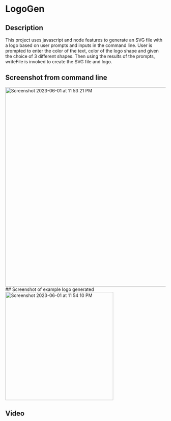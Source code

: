 # LogoGen

## Description
This project uses javascript and node features to generate an SVG file with a logo based on user prompts and inputs in the command line. User is prompted to enter the color of the text, color of the logo shape and given the choice of 3 different shapes. Then using the results of the prompts, writeFile is invoked to create the SVG file and logo.


## Screenshot from command line
<img width="625" alt="Screenshot 2023-06-01 at 11 53 21 PM" src="https://github.com/ddiedrick/LogoGen/assets/35505692/c5fe27d5-8b90-4a8c-88f2-c7ec79fbd943">
## Screenshot of example logo generated
<img width="339" alt="Screenshot 2023-06-01 at 11 54 10 PM" src="https://github.com/ddiedrick/LogoGen/assets/35505692/fdc63195-13d0-4639-ab08-46ff79ee7e61">


## Video
